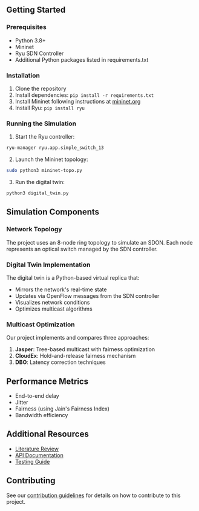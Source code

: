 
## Getting Started

### Prerequisites
- Python 3.8+
- Mininet
- Ryu SDN Controller
- Additional Python packages listed in requirements.txt

### Installation
1. Clone the repository
2. Install dependencies: `pip install -r requirements.txt`
3. Install Mininet following instructions at [mininet.org](http://mininet.org)
4. Install Ryu: `pip install ryu`

### Running the Simulation
1. Start the Ryu controller:
```bash
ryu-manager ryu.app.simple_switch_13
```

2. Launch the Mininet topology:
```bash
sudo python3 mininet-topo.py
```

3. Run the digital twin:
```bash
python3 digital_twin.py
```

## Simulation Components

### Network Topology
The project uses an 8-node ring topology to simulate an SDON. Each node represents an optical switch managed by the SDN controller.

### Digital Twin Implementation
The digital twin is a Python-based virtual replica that:
- Mirrors the network's real-time state
- Updates via OpenFlow messages from the SDN controller
- Visualizes network conditions
- Optimizes multicast algorithms

### Multicast Optimization
Our project implements and compares three approaches:
1. **Jasper**: Tree-based multicast with fairness optimization
2. **CloudEx**: Hold-and-release fairness mechanism
3. **DBO**: Latency correction techniques

## Performance Metrics
- End-to-end delay
- Jitter
- Fairness (using Jain's Fairness Index)
- Bandwidth efficiency

## Additional Resources
- [Literature Review](../literature/literature_review.md)
- [API Documentation](./api.md)
- [Testing Guide](./testing.md)

## Contributing
See our [contribution guidelines](./contributing.md) for details on how to contribute to this project.